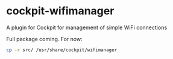 # cockpit-wifimanager
A plugin for Cockpit for management of simple WiFi connections

Full package coming. For now:

```bash
cp -r src/ /usr/share/cockpit/wifimanager
```
